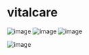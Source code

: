 # vitalcare
![image](https://github.com/Elaa-Mokrani/vital-care-projet-web/assets/134849120/00e0f645-d080-4049-93fe-984205725bee)
![image](https://github.com/Elaa-Mokrani/vital-care-projet-web/assets/134849120/93b97aeb-a2b0-4d2e-b630-b90fa90029c9)
![image](https://github.com/Elaa-Mokrani/vital-care-projet-web/assets/134849120/a267d257-b2b2-48a6-a8ca-ff38ed1e652f)

![image](https://github.com/Elaa-Mokrani/vital-care-projet-web/assets/134849120/9e65dc2c-ca2f-451e-84c0-bb4138e0577e)

